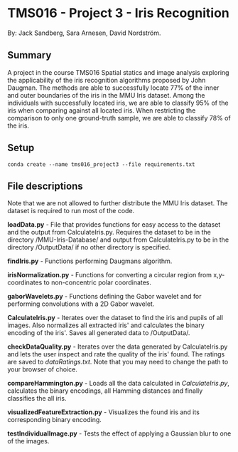 # TMS016 - Project 3 - Iris Recognition
By: Jack Sandberg, Sara Arnesen, David Nordström.

## Summary
A project in the course TMS016 Spatial statics and image analysis exploring the applicability of the iris recognition algorithms proposed by John Daugman. The methods are able to successfully locate 77% of the inner and outer boundaries of the iris in the MMU Iris dataset. Among the individuals with successfully located iris, we are able to classify 95% of the iris when comparing against all located iris. When restricting the comparison to only one ground-truth sample, we are able to classify 78% of the iris.  

## Setup
```
conda create --name tms016_project3 --file requirements.txt
```

## File descriptions
Note that we are not allowed to further distribute the MMU Iris dataset. The dataset is required to run most of the code.

**loadData.py** - File that provides functions for easy access to the dataset and the output from CalculateIris.py. Requires the dataset to be in the directory /MMU-Iris-Database/ and output from CalculateIris.py to be in the directory /OutputData/ if no other directory is specified.

**findIris.py** - Functions performing Daugmans algorithm.

**irisNormalization.py** - Functions for converting a circular region from x,y-coordinates to non-concentric polar coordinates.

**gaborWavelets.py** - Functions defining the Gabor wavelet and for performing convolutions with a 2D Gabor wavelet.

**CalculateIris.py** - Iterates over the dataset to find the iris and pupils of all images. Also normalizes all extracted iris' and calculates the binary encoding of the iris'. Saves all generated data to /OutputData/.

**checkDataQuality.py** - Iterates over the data generated by CalculateIris.py and lets the user inspect and rate the quality of the iris' found. The ratings are saved to *dataRatings.txt*. Note that you may need to change the path to your browser of choice.

**compareHammington.py** - Loads all the data calculated in *CalculateIris.py*, calculates the binary encodings, all Hamming distances and finally classifies the all iris.

**visualizedFeatureExtraction.py** - Visualizes the found iris and its corresponding binary encoding.

**testIndividualImage.py** - Tests the effect of applying a Gaussian blur to one of the images.
